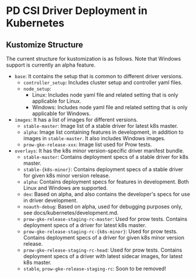 # PD CSI Driver Deployment in Kubernetes

## Kustomize Structure

The current structure for kustomization is as follows. Note that Windows support is currently an alpha feature.

* `base`: It contains the setup that is common to different driver versions.
  * `controller_setup`: Includes cluster setup and controller yaml files.
  * `node_setup`:
    * Linux: Includes node yaml file and related setting that is only applicable for Linux.
    * Windows: Includes node yaml file and related setting that is only applicable for Windows.
* `images`: It has a list of images for different versions.
  * `stable-master`: Image list of a stable driver for latest k8s master.
  * `alpha`: Image list containing features in development, in addition to images in `stable-master`. It also includes Windows images.
  * `prow-gke-release-xxx`: Image list used for Prow tests.
* `overlays`: It has the k8s minor version-specific driver manifest bundle.
  * `stable-master`: Contains deployment specs of a stable driver for k8s master.
  * `stable-{k8s-minor}`: Contains deployment specs of a stable driver for given k8s minor version release.
  * `alpha`: Contains deployment specs for features in development. Both Linux and Windows are supported.
  * `dev`: Based on alpha, and also contains the developer's specs for use in driver development.
  * `noauth-debug`: Based on alpha, used for debugging purposes only, see docs/kubernetes/development.md.
  * `prow-gke-release-staging-rc-master`: Used for prow tests. Contains deployment specs of a driver for latest k8s master.
  * `prow-gke-release-staging-rc-{k8s-minor}`: Used for prow tests. Contains deployment specs of a driver for given k8s    minor version release.
  * `prow-gke-release-staging-rc-head`: Used for prow tests. Contains deployment specs of a driver with latest sidecar images, for latest k8s master.
  * `stable`, `prow-gke-release-staging-rc`: Soon to be removed!
